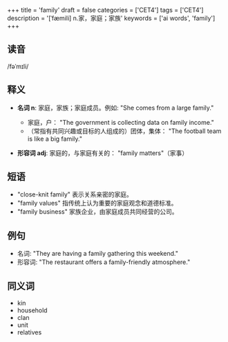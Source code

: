 +++
title = 'family'
draft = false
categories = ['CET4']
tags = ['CET4']
description = '[ˈfæmili] n.家，家庭；家族'
keywords = ['ai words', 'family']
+++

## 读音
/fəˈmɪli/

## 释义
- **名词 n**:
  家庭，家族；家庭成员。例如: "She comes from a large family."
  - 家庭，户： "The government is collecting data on family income."
  - （常指有共同兴趣或目标的人组成的）团体，集体： "The football team is like a big family."

- **形容词 adj**:
  家庭的，与家庭有关的： "family matters"（家事）

## 短语
- "close-knit family" 表示关系亲密的家庭。
- "family values" 指传统上认为重要的家庭观念和道德标准。
- "family business" 家族企业，由家庭成员共同经营的公司。

## 例句
- 名词: "They are having a family gathering this weekend."
- 形容词: "The restaurant offers a family-friendly atmosphere."

## 同义词
- kin
- household
- clan
- unit
- relatives
